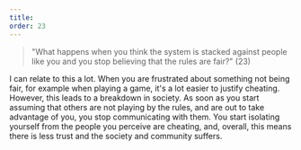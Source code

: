 ```yaml
---
title: 
order: 23
---
```


> "What happens when you think the system is stacked against people like you and you stop believing that the rules are fair?" (23)

I can relate to this a lot. When you are frustrated about something not being fair, for example when playing a game, it's a lot easier to justify cheating. However, this leads to a breakdown in society. As soon as you start assuming that others are not playing by the rules, and are out to take advantage of you, you stop communicating with them. You start isolating yourself from the people you perceive are cheating, and, overall, this means there is less trust and the society and community suffers.